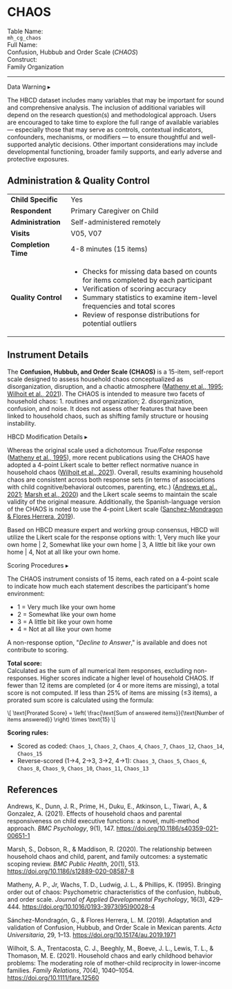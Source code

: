 # CHAOS

<p>
<div class="info-block">
  <div class="info-row">
    <div class="info-label"><i class="fa fa-table"></i> Table Name:</div>
    <div class="info-value"><code>mh_cg_chaos</code></div>
  </div>
  <div class="info-row">
    <div class="info-label"><i class="fa-solid fa-maximize"></i> Full Name:</div>
    <div class="info-value">
     Confusion, Hubbub and Order Scale (<i>CHAOS</i>)
   </div>
  </div>
  <div class="info-row">
    <div class="info-label"><i class="fa-solid fa-tape"></i> Construct:</div>
    <div class="info-value">Family Organization</div>
  </div>
</div>
</p>

---------------------------------------------

<div id="warning" class="warning-banner" onclick="toggleCollapse(this)">
    <span class="emoji"><i class="fas fa-exclamation-triangle"></i></span>
  <span class="text-with-link">
  <span class="text">Data Warning</i></span>
  <a class="anchor-link" href="#warning" title="Copy link">
  <i class="fa-solid fa-link"></i>
  </a>
  </span>
  <span class="arrow">▸</span>
</div>
<div class="warning-collapsible-content">
<p>The HBCD dataset includes many variables that may be important for sound and comprehensive analysis. The inclusion of additional variables will depend on the research question(s) and methodological approach. Users are encouraged to take time to explore the full range of available variables — especially those that may serve as controls, contextual indicators, confounders, mechanisms, or modifiers — to ensure thoughtful and well-supported analytic decisions. Other important considerations may include developmental functioning, broader family supports, and early adverse and protective exposures.</p>
</div>

## Administration & Quality Control

<table class="table-no-vertical-lines" style="width: 100%; border-collapse: collapse; table-layout: fixed;">
<tbody>
<tr><td><b>Child Specific</b></td>
<td>Yes</td></tr>
<tr><td><b>Respondent</b></td>
<td>Primary Caregiver on Child</td></tr>
<tr><td><b>Administration</b></td>
<td style="word-wrap: break-word; white-space: normal;">Self-administered remotely</td></tr>
<tr><td><b>Visits</b></td>
<td>V05, V07</td></tr>
<tr><td><b>Completion Time</b></td>
<td>4-8 minutes (15 items)</td></tr>
<tr><td><b>Quality Control</b></td>
<td style="word-wrap: break-word; white-space: normal;">
<ul>
  <li>Checks for missing data based on counts for items completed by each participant</li>
  <li>Verification of scoring accuracy</li>
  <li>Summary statistics to examine item-level frequencies and total scores</li>
  <li>Review of response distributions for potential outliers</li>
</ul>
</td></tr>
</tbody>
</table>

## Instrument Details

The **Confusion, Hubbub, and Order Scale (CHAOS)** is a 15-item, self-report scale designed to assess household chaos conceptualized as disorganization, disruption, and a chaotic atmosphere ([Matheny et al., 1995](https://doi.org/10.1016/0193-3973(95)90028-4); [Wilhoit et al., 2021](https://www.ncbi.nlm.nih.gov/pmc/articles/PMC8680262/)). The CHAOS is intended to measure two facets of household chaos: 1. routines and organization; 2. disorganization, confusion, and noise. It does not assess other features that have been linked to household chaos, such as shifting family structure or housing instability.

<div id="hbcd-mod" class="table-banner" onclick="toggleCollapse(this)">
  <span class="emoji"><i class="fa fa-gear"></i></span>
  <span class="text-with-link">
    <span class="text">HBCD Modification Details</span>
    <a class="anchor-link" href="#hbcd-mod" title="Copy link">
      <i class="fa-solid fa-link"></i>
    </a>
  </span>
  <span class="arrow">▸</span>
</div>
<div class="collapsible-content">
<p>Whereas the original scale used a dichotomous <em>True/False</em> response (<a href="https://doi.org/10.1016/0193-3973(95)90028-4">Matheny et al., 1995</a>), more recent publications using the CHAOS have adopted a 4-point Likert scale to better reflect normative nuance in household chaos (<a href="https://www.ncbi.nlm.nih.gov/pmc/articles/PMC8680262/">Wilhoit et al., 2021</a>). Overall, results examining household chaos are consistent across both response sets (in terms of associations with child cognitive/behavioral outcomes, parenting, etc.) (<a href="https://bmcpsychology.biomedcentral.com/articles/10.1186/s40359-021-00651-1">Andrews et al., 2021</a>; <a href="https://doi.org/10.1186/s12889-020-08587-8">Marsh et al., 2020</a>) and the Likert scale seems to maintain the scale validity of the original measure. Additionally, the Spanish-language version of the CHAOS is noted to use the 4-point Likert scale (<a href="https://doi.org/10.15174/au.2019.1971">Sanchez-Mondragon & Flores Herrera, 2019</a>).</p>
<p>Based on HBCD measure expert and working group consensus, HBCD will utilize the Likert scale for the response options with: 1, Very much like your own home | 2, Somewhat like your own home | 3, A little bit like your own home | 4, Not at all like your own home.</p>
</div>

<div id="scoring" class="table-banner" onclick="toggleCollapse(this)">
  <span class="emoji"><i class="fa fa-calculator"></i></span>
  <span class="text-with-link">
    <span class="text">Scoring Procedures</span>
    <a class="anchor-link" href="#scoring" title="Copy link">
      <i class="fa-solid fa-link"></i>
    </a>
  </span>
  <span class="arrow">▸</span>
</div>
<div class="collapsible-content">
  <p>The CHAOS instrument consists of 15 items, each rated on a 4-point scale to indicate how much each statement describes the participant's home environment:</p>
  <ul>
    <li>1 = Very much like your own home</li>
    <li>2 = Somewhat like your own home</li>
    <li>3 = A little bit like your own home</li>
    <li>4 = Not at all like your own home</li>
  </ul>
  <p>A non-response option, "<em>Decline to Answer</em>," is available and does not contribute to scoring.</p>
  <p><b>Total score:</b><br>
  Calculated as the sum of all numerical item responses, excluding non-responses. Higher scores indicate a higher level of household CHAOS. If fewer than 12 items are completed (or 4 or more items are missing), a total score is not computed. If less than 25% of items are missing (≤3 items), a prorated sum score is calculated using the formula:
  <p style="font-size: 0.9em;">
  \[
  \text{Prorated Score} = \left( \frac{\text{Sum of answered items}}{\text{Number of items answered}} \right) \times \text{15}
  \]
</p>   
  <p><b>Scoring rules:</b></p>
  <ul>
    <li>Scored as coded: <code>Chaos_1</code>, <code>Chaos_2</code>, <code>Chaos_4</code>, <code>Chaos_7</code>, <code>Chaos_12</code>, <code>Chaos_14</code>, <code>Chaos_15</code></li>
    <li>Reverse-scored (1→4, 2→3, 3→2, 4→1): <code>Chaos_3</code>, <code>Chaos_5</code>, <code>Chaos_6</code>, <code>Chaos_8</code>, <code>Chaos_9</code>, <code>Chaos_10</code>, <code>Chaos_11</code>, <code>Chaos_13</code></li>
  </ul>
</div>

## References

<div class="references"> 
<p>Andrews, K., Dunn, J. R., Prime, H., Duku, E., Atkinson, L., Tiwari, A., &amp; Gonzalez, A. (2021). Effects of household chaos and parental responsiveness on child executive functions: a novel, multi-method approach. <em>BMC Psychology</em>, 9(1), 147. <a href="https://doi.org/10.1186/s40359-021-00651-1">https://doi.org/10.1186/s40359-021-00651-1</a></p>
<p>Marsh, S., Dobson, R., &amp; Maddison, R. (2020). The relationship between household chaos and child, parent, and family outcomes: a systematic scoping review. <em>BMC Public Health</em>, 20(1), 513. <a href="https://doi.org/10.1186/s12889-020-08587-8">https://doi.org/10.1186/s12889-020-08587-8</a></p>
<p>Matheny, A. P., Jr, Wachs, T. D., Ludwig, J. L., &amp; Phillips, K. (1995). Bringing order out of chaos: Psychometric characteristics of the confusion, hubbub, and order scale. <em>Journal of Applied Developmental Psychology</em>, 16(3), 429–444. <a href="https://doi.org/10.1016/0193-3973(95)90028-4">https://doi.org/10.1016/0193-3973(95)90028-4</a></p>
<p>Sánchez-Mondragón, G., &amp; Flores Herrera, L. M. (2019). Adaptation and validation of Confusion, Hubbub, and Order Scale in Mexican parents. <em>Acta Universitaria</em>, 29, 1–13. <a href="https://doi.org/10.15174/au.2019.1971">https://doi.org/10.15174/au.2019.1971</a></p>
<p>Wilhoit, S. A., Trentacosta, C. J., Beeghly, M., Boeve, J. L., Lewis, T. L., &amp; Thomason, M. E. (2021). Household chaos and early childhood behavior problems: The moderating role of mother-child reciprocity in lower-income families. <em>Family Relations</em>, 70(4), 1040–1054. <a href="https://doi.org/10.1111/fare.12560">https://doi.org/10.1111/fare.12560</a></p>
</div>
<br>
